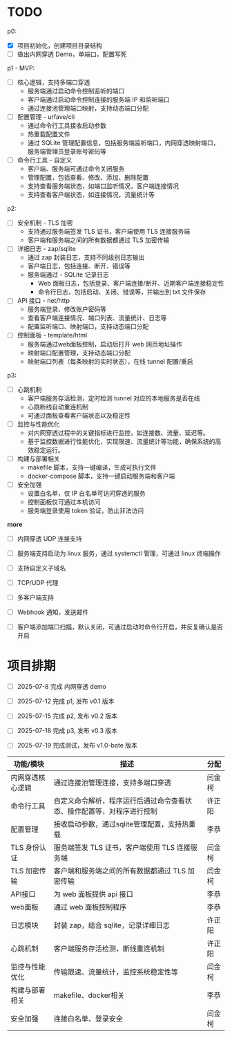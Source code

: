 # TODO

p0:

- [X] 项目初始化，创建项目目录结构
- [ ] 做出内网穿透 Demo，单端口，配置写死

p1 - MVP:

- [ ] 核心逻辑，支持多端口穿透
  - 服务端通过启动命令控制监听的端口
  - 客户端通过启动命令控制连接的服务端 IP 和监听端口
  - 通过连接池管理端口映射，支持动态端口分配
- [ ] 配置管理 - urfave/cli
  - 通过命令行工具接收启动参数
  - 热重载配置文件
  - 通过 SQLite 管理配置信息，包括服务端监听端口，内网穿透映射端口，服务端管理员登录账号密码等
- [ ] 命令行工具 - 自定义
  - 客户端、服务端可通过命令关闭服务
  - 管理配置，包括查看、修改、添加、删除配置
  - 支持查看服务端状态，如端口监听情况，客户端连接情况
  - 支持查看客户端状态，如连接情况，流量统计等

p2:

- [ ] 安全机制 - TLS 加密
  - 支持通过服务端签发 TLS 证书，客户端使用 TLS 连接服务端
  - 客户端和服务端之间的所有数据都通过 TLS 加密传输
- [ ] 详细日志 - zap/sqlite
  - 通过 zap 封装日志，支持不同级别日志输出
  - 客户端日志，包括连接、断开、错误等
  - 服务端通过 - SQLite 记录日志
    - Web 面板日志，包括登录、客户端连接/断开、近期客户端连接稳定性
    - 命令行日志，包括启动、关闭、错误等，并输出到 txt 文件保存
- [ ] API 接口 - net/http
  - 服务端登录、修改账户密码等
  - 查看客户端连接情况、端口列表、流量统计、日志等
  - 配置监听端口、映射端口，支持动态端口分配
- [ ] 控制面板 - template/html
  - 服务端通过web面板控制，启动后打开 web 网页地址操作
  - 映射端口配置管理，支持动态端口分配
  - 映射端口列表（每条映射的实时状态），在线 tunnel 配置/重启

p3:

- [ ] 心跳机制
  - 客户端服务存活检测，定时检测 tunnel 对应的本地服务是否在线
  - 心跳断线自动重连机制
  - 可通过面板查看客户端状态以及稳定性
- [ ] 监控与性能优化
  - 对内网穿透过程中的关键指标进行监控，如连接数、流量、延迟等。
  - 基于监控数据进行性能优化，实现限速、流量统计等功能，确保系统的高效稳定运行。
- [ ] 构建与部署相关
  - makefile 脚本，支持一键编译，生成可执行文件
  - docker-compose 脚本，支持一键启动服务端和客户端
- [ ] 安全加强
  - 设置白名单，仅 IP 白名单可访问穿透的服务
  - 控制面板仅可通过本机访问
  - 服务端登录使用 token 验证，防止非法访问

**more**

- [ ] 内网穿透 UDP 连接支持
- [ ] 服务端支持启动为 linux 服务，通过 systemctl 管理，可通过 linux 终端操作
- [ ] 支持自定义子域名
- [ ] TCP/UDP 代理
- [ ] 多客户端支持
- [ ] Webhook 通知，发送邮件
- [ ] 客户端添加端口扫描，默认关闭，可通过启动时命令行开启，并反复确认是否开启


# 项目排期

- [ ] 2025-07-8 完成 内网穿透 demo
- [ ] 2025-07-12 完成 p1, 发布 v0.1 版本
- [ ] 2025-07-15 完成 p2, 发布 v0.2 版本
- [ ] 2025-07-18 完成 p3, 发布 v0.3 版本
- [ ] 2025-07-19 完成测试，发布 v1.0-bate 版本


| 功能/模块    | 描述                                  | 分配  |
|----------|-------------------------------------|-----|
| 内网穿透核心逻辑 | 通过连接池管理连接，支持多端口穿透                   | 闫金柯 |
| 命令行工具    | 自定义命令解析，程序运行后通过命令查看状态、操作配置等，对程序进行控制 | 许正阳 |
| 配置管理     | 接收启动参数，通过sqlite管理配置，支持热重载           | 李恭  |
| TLS 身份认证 | 服务端签发 TLS 证书，客户端使用 TLS 连接服务端        | 闫金柯 |
| TLS 加密传输 | 客户端和服务端之间的所有数据都通过 TLS 加密传输          | 闫金柯 |
| API接口    | 为 web 面板提供 api 接口                   | 李恭  |
| web面板    | 通过 web 面板控制程序                       | 李恭  |
| 日志模块     | 封装 zap，结合 sqlite，记录详细日志             | 许正阳 |
| 心跳机制     | 客户端服务存活检测，断线重连机制                    | 许正阳 |
| 监控与性能优化  | 传输限速、流量统计，监控系统稳定性等                  | 闫金柯 |
| 构建与部署相关  | makefile、docker相关                   | 李恭  |
| 安全加强     | 连接白名单、登录安全                          | 闫金柯 |

